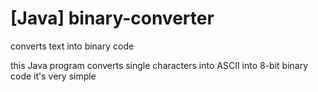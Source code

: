 # [Java] binary-converter
converts text into binary code

this Java program converts single characters into ASCII into 8-bit binary code
it's very simple
